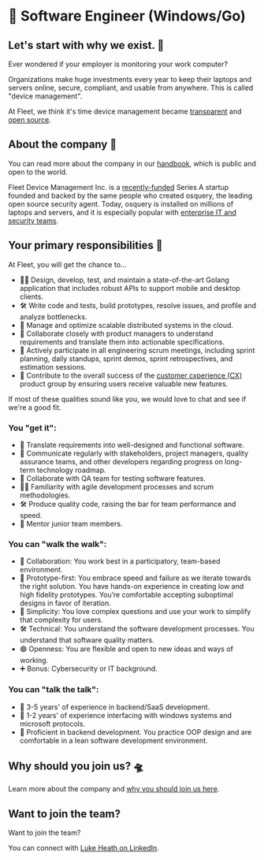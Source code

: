 # 🚀 Software Engineer (Windows/Go)

## Let's start with why we exist. 📡

Ever wondered if your employer is monitoring your work computer?

Organizations make huge investments every year to keep their laptops and servers online, secure, compliant, and usable from anywhere. This is called "device management".

At Fleet, we think it's time device management became [transparent](https://fleetdm.com/transparency) and [open source](https://fleetdm.com/handbook/company#open-source).


## About the company 🌈

You can read more about the company in our [handbook](https://fleetdm.com/handbook/company), which is public and open to the world.

Fleet Device Management Inc. is a [recently-funded](https://techcrunch.com/2022/04/28/fleet-nabs-20m-to-enable-enterprises-to-manage-their-devices/) Series A startup founded and backed by the same people who created osquery, the leading open source security agent. Today, osquery is installed on millions of laptops and servers, and it is especially popular with [enterprise IT and security teams](https://www.linuxfoundation.org/press/press-release/the-linux-foundation-announces-intent-to-form-new-foundation-to-support-osquery-community).


## Your primary responsibilities 🔭

At Fleet, you will get the chance to…

- 🧑‍🔬 Design, develop, test, and maintain a state-of-the-art Golang application that includes robust APIs to support mobile and desktop clients.
- 🛠️ Write code and tests, build prototypes, resolve issues, and profile and analyze bottlenecks.
- 💭 Manage and optimize scalable distributed systems in the cloud.
- 🤝 Collaborate closely with product managers to understand requirements and translate them into actionable specifications.
- 🚀 Actively participate in all engineering scrum meetings, including sprint planning, daily standups, sprint demos, sprint retrospectives, and estimation sessions.
- 🌟 Contribute to the overall success of the [customer cxperience (CX)](https://fleetdm.com/handbook/company/development-groups#customer-experience-group) product group by ensuring users receive valuable new features.

If most of these qualities sound like you, we would love to chat and see if we're a good fit.

### You "get it":

- 🦉 Translate requirements into well-designed and functional software.
- 🤝 Communicate regularly with stakeholders, project managers, quality assurance teams, and other developers regarding progress on long-term technology roadmap.
- 🧪 Collaborate with QA team for testing software features.
- 🏃‍♂️ Familiarity with agile development processes and scrum methodologies.
- 🛠️ Produce quality code, raising the bar for team performance and speed.
- 📖 Mentor junior team members.

### You can "walk the walk":

- 🤝 Collaboration: You work best in a participatory, team-based environment.
- 🚀 Prototype-first: You embrace speed and failure as we iterate towards the right solution. You have hands-on experience in creating low and high fidelity prototypes. You’re comfortable accepting suboptimal designs in favor of iteration.
- 🧬 Simplicity: You love complex questions and use your work to simplify that complexity for users.
- 🛠️ Technical: You understand the software development processes. You understand that software quality matters.
- 🟣 Openness: You are flexible and open to new ideas and ways of working.
- ➕ Bonus: Cybersecurity or IT background.

### You can "talk the talk":

- 💭 3-5 years' of experience in backend/SaaS development.
- 💭 1-2 years' of experience interfacing with windows systems and microsoft protocols.
- 🦉 Proficient in backend development. You practice OOP design and are comfortable in a lean software development environment. 

## Why should you join us? 🛸

Learn more about the company and [why you should join us here](https://fleetdm.com/handbook/company#is-it-any-good).


## Want to join the team?

Want to join the team?

You can connect with [Luke Heath on LinkedIn](https://www.linkedin.com/in/lukeheath/).
<meta name="maintainedBy" value="lukeheath">
